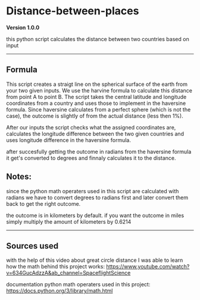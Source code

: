 # Distance-between-places

**Version 1.0.0**

this python script calculates the distance between two countries based on input

---

## Formula
This script creates a straigt line on the spherical surface of the earth from your two given inputs. 
We use the harvine formula to calculate this distance from point A to point B. The script takes the central latitude and longitude coordinates from a country and uses those to implement in the haversine formula. Since haversine calculates from a perfect sphere (which is not the case), the outcome is slightly of from the actual distance (less then 1%).

After our inputs the script checks what the assigned coordinates are, calculates the longitude difference between the two given countries and uses longitude difference in the haversine formula.

after succesfully getting the outcome in radians from the haversine formula it get's converted to degrees and finnaly calculates it to the distance.



## Notes:

since the python math operaters used in this script are calculated with radians we have to convert degrees to radians first and later convert them back to get the right outcome.

the outcome is in kilometers by default. if you want the outcome in miles simply multiply the amount of kilometers by 0.6214




---

## Sources used

with the help of this video about great circle distance I was able to learn how the math behind this project works:
https://www.youtube.com/watch?v=634GucAdzzA&ab_channel=SpaceflightScience

documentation python math operaters used in this project:
https://docs.python.org/3/library/math.html



